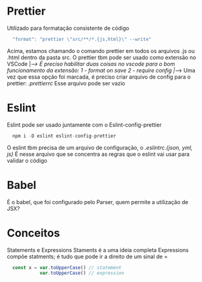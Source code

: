 # Prettier

Utilizado para formatação consistente de código

```js
  "format": "prettier \"src/**/*.{js,html}\" --write"
```

Acima, estamos chamando o comando prettier em todos os arquivos .js ou .html dentro da pasta src.
O prettier tbm pode ser usado como extensão no VSCode
  |_--> É preciso habilitar duas coisas no vscode para o bom funcionamento da extensão:
    1 - format on save
    2 - require config
      |_--> Uma vez que essa opção foi marcada, é preciso criar
      arquivo de config para o prettier: *.prettierrc*
      Esse arquivo pode ser vazio
      

# Eslint
Eslint pode ser usado juntamente com o Eslint-config-prettier
```js
  npm i -D eslint eslint-config-prettier
```

O eslint tbm precisa de um arquivo de configuração, o *.eslintrc.{json, yml, js}*
É nesse arquivo que se concentra as regras que o eslint vai usar para validar o código

# Babel
É o babel, que foi configurado pelo Parser, quem permite a utilização de JSX?


# Conceitos
Statements e Expressions
Staments é a uma ideia completa
Expressions compõe statments; é tudo que pode ir a direito de um sinal de =

```js 
  const x = var.toUpperCase() // statement
            var.toUpperCase() // expression
```


